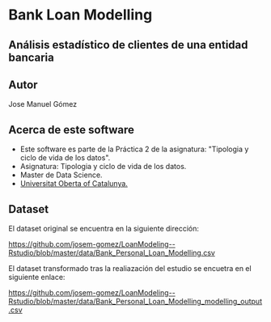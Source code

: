 # Bank Loan Modelling

## Análisis estadístico de clientes de una entidad bancaria

## Autor

Jose Manuel Gómez

## Acerca de este software

* Este software es parte de la Práctica 2 de la asignatura: "Tipologia y ciclo de vida de los datos".
* Asignatura: Tipologia y ciclo de vida de los datos.
* Master de Data Science.
* [Universitat Oberta of Catalunya.](http://www.uoc.edu/portal/ca/index.html)

## Dataset

El dataset original se encuentra en la siguiente dirección:

https://github.com/josem-gomez/LoanModeling--Rstudio/blob/master/data/Bank_Personal_Loan_Modelling.csv

El dataset transformado tras la realiazación del estudio se encuetra en el siguiente enlace:

https://github.com/josem-gomez/LoanModeling--Rstudio/blob/master/data/Bank_Personal_Loan_Modelling_modelling_output.csv

## 

